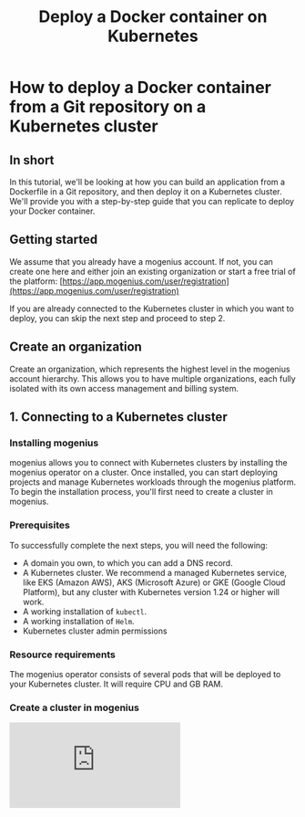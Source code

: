 ﻿---
sidebar_position: 1
title: Deploy a Docker container on Kubernetes
---

# How to deploy a Docker container from a Git repository on a Kubernetes cluster

## In short

In this tutorial, we'll be looking at how you can build an application from a Dockerfile in a Git repository, and then deploy it on a Kubernetes cluster. We'll provide you with a step-by-step guide that you can replicate to deploy your Docker container.

## Getting started

We assume that you already have a mogenius account. If not, you can create one here and either join an existing organization or start a free trial of the platform: [https://app.mogenius.com/user/registration](https://app.mogenius.com/user/registration)

If you are already connected to the Kubernetes cluster in which you want to deploy, you can skip the next step and proceed to step 2.

## Create an organization
Create an organization, which represents the highest level in the mogenius account hierarchy. This allows you to have multiple organizations, each fully isolated with its own access management and billing system.

## 1. Connecting to a Kubernetes cluster

### Installing mogenius

mogenius allows you to connect with Kubernetes clusters by installing the mogenius operator on a cluster. Once installed, you can start deploying projects and manage Kubernetes workloads through the mogenius platform. To begin the installation process, you'll first need to create a cluster in mogenius.

### Prerequisites

To successfully complete the next steps, you will need the following:

-   A domain you own, to which you can add a DNS record.
-   A Kubernetes cluster. We recommend a managed Kubernetes service, like EKS (Amazon AWS), AKS (Microsoft Azure) or GKE (Google Cloud Platform), but any cluster with Kubernetes version 1.24 or higher will work.
-   A working installation of  `kubectl`.
-   A working installation of  `Helm`.
-   Kubernetes cluster admin permissions

### Resource requirements

The mogenius operator consists of several pods that will be deployed to your Kubernetes cluster. It will require CPU and GB RAM.

### Create a cluster in mogenius

<div style={{ position: 'relative', paddingBottom: 'calc(56.25782227784731% + 41px)', height: 0 }}>
      <iframe src="https://app.supademo.com/embed/6BiG3CpMa0b0Nyn1LZ64-" frameBorder="0" loading="lazy" webkitAllowFullScreen mozAllowFullScreen allowFullScreen style={{ position: 'absolute', top: 0, left: 0, width: '100%', height: '100%' }} />
    </div>

In your organization open "Clusters" and select "Add cluster." Enter a display name for your cluster and confirm.

***Please note: This will create a management pane for a Kubernetes cluster in mogenius. It will not create an actual Kubernetes cluster.***

### Install the operator on Kubernetes

To connect mogenius with Kubernetes you'll need to install our operator on Kubernetes. On the next screen you'll see two options, either via CLI command or by installing a Helm chart. Choose your option and copy the command to a terminal. Make sure to execute it in the proper kubecontext. The operator will now be installed on your cluster.

You can monitor the installation in mogenius. Once the installation was successful, your cluster will switch to the state  `Connected`. As long as no connection to the operator could be established the state will be  `Disconnected`.

You'll now be asked if you want to install additional services on the cluster, such as an IngressController or metrics-server. The services are optional but they ensure that you'll be able to deploy services successfully using mogenius.

If you're encountering issues with installing the operator, check out common problems in the section  [Troubleshooting clusters](https://docs.mogenius.com/cluster-management/troubleshooting-clusters).

### Next steps

Congrats, your cluster is now connected with mogenius 🎉  
To complete the setup, continue with the section  [Cluster settings](https://docs.mogenius.com/cluster-management/cluster-settings).

### Cluster settings

On the "Settings" tab, you can manage metadata, domain, container registry, and more. To deploy applications on your cluster, setting up a domain is required. To use the mogenius CI/CD pipeline, it is also necessary to connect a container registry.

### General Cluster Information

Modify metadata information of your cluster and set the type of Kubernetes service you're using.

### Loadbalancer

Fill in the form fields to connect your cluster with a domain:

-   Loadbalancer IPs: Enter the external load balancer IP address of your cluster. This is only available if an ingress controller is installed on your cluster. If you don't have one already, you can install an ingress controller together with the mogenius operator (see  [installing mogenius](https://docs.mogenius.com/cluster-management/installing-mogenius)).
-   Loadbalancer Host: Enter a hostname for your cluster. Each service on the cluster will be created under a subdomain of this hostname by default. Later, you can set individual domains in the settings of each service.
-   Note that these settings are filled out automatically if possible.

### Connecting your domain

In your DNS settings, create two records of type A:

|Type|Name (example)|Target|
|---|---|---|
|A|yourdomain.com|LOADBALANCER_IP|
|A|*.yourdomain.com|LOADBALANCER_IP|

### Container registry

Mogenius has a pre-configured internal CI/CD pipeline. To use the pipeline, you'll need to connect a container registry that will be used to store and deploy the container images created by the mogenius pipeline.

-   Container registry url: Select your container registry from the dropdown, or enter the url to your registry manually.
-   Container registry path: Provide the path to your desired directory inside the registry.
-   User: Enter a user name that you want to use to authenticate with the registry.
-   PAT: Enter a personal access token from your registry for authentication.

## 2. Create a project

After this step, you will see your project overview page. Now simply create a new project, provide a name, and the resource settings for the projects. The resource settings are limits for this project that all applications you want to deploy in this project will have available. Later on, you can invite team members to collaborate on this project.

## 3. Add a new service to your project

<div style={{ position: 'relative', paddingBottom: 'calc(56.25782227784731% + 41px)', height: 0 }}>
      <iframe src="https://app.supademo.com/embed/cllbzw4rl0dyw1l19nca0ffty" frameBorder="0" loading="lazy" webkitAllowFullScreen mozAllowFullScreen allowFullScreen style={{ position: 'absolute', top: 0, left: 0, width: '100%', height: '100%' }} />
    </div>

Select the newly created project, which will take you to the project dashboard. You'll see an overview of the available resources for this project and the environments available. By default, there is one production environment. Each environment or stage represents a Kubernetes namespace. In the navigation section "Stages and Services," you can add additional environments, like "Development" or "Testing." In the project dashboard, select "Bring your own code" in the environment where you want to deploy your Dockerfile.

## 4. Connect to your Git account

Next, you'll see the "Add a service" page. If your account or project is not already connected to a Git account, that's the next step you'll need to take. Choose "GitHub," "GitLab," or "Access token" and follow the instructions. Now you can access the repositories from your Git account. You should see a dropdown menu below the indicated Git connection. Choose the repository with the Dockerfile from the dropdown menu.

## 5. Configure your Docker file settings and resource limits

Select the branch in your repository and the environment in your project space that you want to use. Determine the port as specified in the Dockerfile. You can optionally add environment variables and change resource limits such as CPU cores, memory, and temporary storage required for your application to run, or the number of instances you want to deploy (Kubernetes pods).

## 6. Build and deploy

You're ready to create your service. Here's what happens automatically once you confirm the settings:

-   A service is created on your Kubernetes cluster.
-   The repository is built with the mogenius CI/CD pipeline.
-   The image is pushed to your registry and deployed on your cluster.
-   The ingress is updated, and an SSL certificate is issued.

You can view the progress in the workflow logs in the header of your mogenius dashboard. Once all steps are completed, your service is running, and you can start addressing your Docker application at the hostname generated for this service, which you will find at the top of the service detail page. There is an internal hostname that other services in your project can access, and if you selected to expose your service, there will be an external hostname as well.

## 7. Monitor and scale

On the service detail page, you can now access the build, deployment, and application runtime logs at any time, which are aggregated in near-real-time from Kubernetes and the build process. You can also stop, restart, or rebuild your service or scale it horizontally or vertically by adjusting the resource limits or adding additional instances (Kubernetes pods). You can change or add additional environment variables. You can also run vulnerability checks to detect dependencies and security issues of your container.
